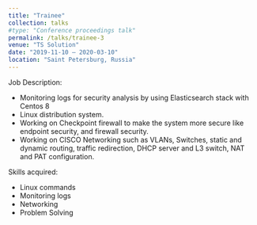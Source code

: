 ```yaml
---
title: "Trainee"
collection: talks
#type: "Conference proceedings talk"
permalink: /talks/trainee-3
venue: "TS Solution"
date: "2019-11-10 – 2020-03-10"
location: "Saint Petersburg, Russia"
---
```


Job Description:
- Monitoring logs for security analysis by using Elasticsearch stack with Centos 8 
- Linux distribution system.
- Working on Checkpoint firewall to make the system more secure like endpoint security, and firewall security.
- Working on CISCO Networking such as VLANs, Switches, static and dynamic routing, traffic redirection, DHCP server and L3 switch, NAT and PAT configuration.

Skills acquired:
- Linux commands 
- Monitoring logs 
- Networking 
- Problem Solving